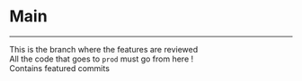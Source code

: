 #  Main 
---
This is the branch where the features are reviewed <br> 
All the code that goes to `prod` must go from here ! <br>
Contains featured commits <br>
